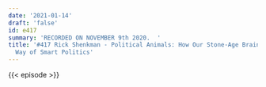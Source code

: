 ```yaml
---
date: '2021-01-14'
draft: 'false'
id: e417
summary: 'RECORDED ON NOVEMBER 9th 2020.  '
title: '#417 Rick Shenkman - Political Animals: How Our Stone-Age Brain Gets in the
  Way of Smart Politics'
---
```

{{< episode >}}
